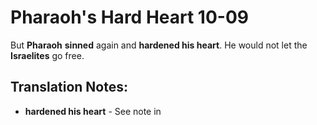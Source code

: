 Pharaoh's Hard Heart 10-09
============================


But **Pharaoh** **sinned** again and **hardened his heart**. He would
not let the **Israelites** go free.

Translation Notes:
------------------

-   **hardened his heart** - See note in

